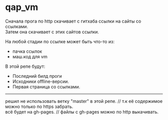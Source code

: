 # qap_vm
Сначала прога по http скачивает с гитхаба ссылки на сайты со ссылками.  
Затем она скачивает с этих сайтов ссылки.

На любой стадии по ссылке может быть что-то из:
 * пачка ссылок
 * маш.код для vm  

В этой репе будут:
 * Последний билд проги
 * Исходники offline-версии.
 * Первая страница со ссылками.

---
решил не использовать ветку "master" в этой репе. // т.к её содержимое можно только по https забрать.  
всё будет на gh-pages. // файлы с gh-pages можно по http выкачивать.
